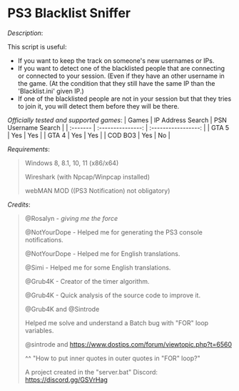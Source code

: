 # PS3 Blacklist Sniffer

*Description*:

This script is useful:
- If you want to keep the track on someone's new usernames or IPs.
- If you want to detect one of the blacklisted people that are connecting
or connected to your session. (Even if they have an other
username in the game. (At the condition that they still have
the same IP than the 'Blacklist.ini' given IP.)
- If one of the blacklisted people are not in your session but that
they tries to join it, you will detect them before they will be there.

*Officially tested and supported games*:
| Games    | IP Address Search | PSN Username Search |
| :------- | :---------------: | :-----------------: |
| GTA 5    | Yes               | Yes                 |
| GTA 4    | Yes               | Yes                 |
| COD BO3  | Yes               | No                  |

*Requirements*:
> Windows 8, 8.1, 10, 11 (x86/x64)
>
> Wireshark (with Npcap/Winpcap installed)
>
> webMAN MOD ((PS3 Notification) not obligatory)
>
*Credits*:
>
> @Rosalyn - *giving me the force*
>
> @NotYourDope - Helped me for generating the PS3 console notifications.
>
> @NotYourDope - Helped me for English translations.
>
> @Simi - Helped me for some English translations.
>
> @Grub4K - Creator of the timer algorithm.
>
> @Grub4K - Quick analysis of the source code to improve it.
>
> @Grub4K and @Sintrode
>
> Helped me solve and understand a Batch bug with "FOR" loop variables.
>
> @sintrode and https://www.dostips.com/forum/viewtopic.php?t=6560
>
> ^^ "How to put inner quotes in outer quotes in "FOR" loop?"
>
> A project created in the "server.bat" Discord: https://discord.gg/GSVrHag
